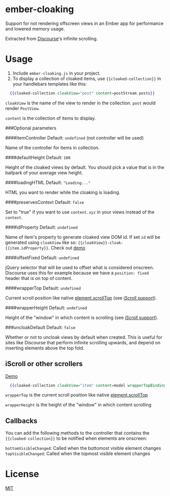 ember-cloaking
==============

Support for not rendering offscreen views in an Ember app for performance and
lowered memory usage.

Extracted from [Discourse](https://github.com/discourse/discourse)'s infinite scrolling.

Usage
=====

1. Include `ember-cloaking.js` in your project.
2. To display a collection of cloaked items, use `{{cloaked-collection}}` in your handlebars templates like this:

```handlebars
  {{cloaked-collection cloakView="post" content=postStream.posts}}
```

`cloakView` is the name of the view to render in the collection. `post` would render `PostView`.

`content` is the collection of items to display.

###Optional parameters

####itemController
Default: `undefined` (not controller will be used)

Name of the controller for items in collection.


####defaultHeight
Default: `100` 

Height of the cloaked views by default. You should pick a value that is in the ballpark of
your average view height.


####loadingHTML
Default: `"Loading..."`

HTML you want to render while the cloaking is loading.


####preservesContext
Default: `false`

Set to "true" if you want to use `content.xyz` in your views instead of the `context`.


####idProperty
Default: `undefined`

Name of item's property to generate cloaked view DOM id. If set `id` will be generated using `cloakView` like so: `{{cloakView}}-cloak-{{item.idProperty}}`. Check out [demo](/demos/iscroll.html)


####offsetFixed
Default: `undefined`

jQuery selector that will be used to offset what is considered onscreen. Discourse uses this for example because we have a `position: fixed` header that is on top of content.


####wrapperTop
Default: `undefined`

Current scroll position like native [element.scrollTop](https://developer.mozilla.org/en-US/docs/Web/API/Element.scrollTop) (see [iScroll support](#iscroll-or-other-scrollers)).


####wrapperHeight
Default: `undefined`

Height of the "window" in which content is scrolling (see [iScroll support](#iscroll-or-other-scrollers)).


###uncloakDefault
Default: `false`

Whether or not to uncloak views by default when created. This is useful for sites like Discourse
that perform infinite scrolling upwards, and depend on inserting elements above the top fold.

iScroll or other scrollers
--------------------------

[Demo](/demos/iscroll.html)

```handlebars
  {{cloaked-collection cloakView="item" content=model wrapperTopBinding="view.scrollTop" wrapperHeightBinding="view.height"}}
```

`wrapperTop` is the current scroll position like native [element.scrollTop](https://developer.mozilla.org/en-US/docs/Web/API/Element.scrollTop)

`wrapperHeight` is the height of the "window" in which content scrolling

Callbacks
---------

You can add the following methods to the controller that contains the `{{cloaked-collection}}` to be notified when elements are onscreen:

`bottomVisibleChanged`: Called when the bottomost visible element changes
`topVisibleChanged`: Called when the topmost visible element changes

License
=======
[MIT](/LICENSE)
